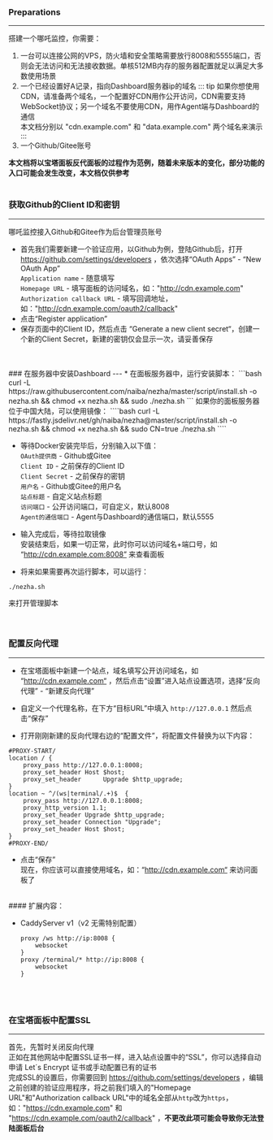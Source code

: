 ### Preparations
----
搭建一个哪吒监控，你需要：
1. 一台可以连接公网的VPS，防火墙和安全策略需要放行8008和5555端口，否则会无法访问和无法接收数据。单核512MB内存的服务器配置就足以满足大多数使用场景
2. 一个已经设置好A记录，指向Dashboard服务器ip的域名 
::: tip 
如果你想使用CDN，请准备两个域名，一个配置好CDN用作公开访问，CDN需要支持WebSocket协议；另一个域名不要使用CDN，用作Agent端与Dashboard的通信   
本文档分别以 "cdn.example.com" 和 "data.example.com" 两个域名来演示
:::
3. 一个Github/Gitee账号

**本文档将以宝塔面板反代面板的过程作为范例，随着未来版本的变化，部分功能的入口可能会发生改变，本文档仅供参考**
<br/>
<br/>
### 获取Github的Client ID和密钥
----
哪吒监控接入Github和Gitee作为后台管理员账号  
+ 首先我们需要新建一个验证应用，以Github为例，登陆Github后，打开 https://github.com/settings/developers ，依次选择“OAuth Apps” - “New OAuth App”    
`Application name` - 随意填写  
`Homepage URL` - 填写面板的访问域名，如："http://cdn.example.com"  
`Authorization callback URL` - 填写回调地址，如："http://cdn.example.com/oauth2/callback"  
+ 点击“Register application” 
+ 保存页面中的Client ID，然后点击 “Generate a new client secret“，创建一个新的Client Secret，新建的密钥仅会显示一次，请妥善保存
<br/>
<br/>
### 在服务器中安装Dashboard
---
* 在面板服务器中，运行安装脚本：  
```bash
curl -L https://raw.githubusercontent.com/naiba/nezha/master/script/install.sh  -o nezha.sh && chmod +x nezha.sh && sudo ./nezha.sh
```  
如果你的面板服务器位于中国大陆，可以使用镜像：  
````bash
curl -L https://fastly.jsdelivr.net/gh/naiba/nezha@master/script/install.sh -o nezha.sh && chmod +x nezha.sh && sudo CN=true ./nezha.sh
````

* 等待Docker安装完毕后，分别输入以下值：  
`OAuth提供商` -   Github或Gitee  
`Client ID` - 之前保存的Client ID   
`Client Secret` - 之前保存的密钥   
`用户名` - Github或Gitee的用户名   
`站点标题` - 自定义站点标题   
`访问端口` - 公开访问端口，可自定义，默认8008   
`Agent的通信端口` - Agent与Dashboard的通信端口，默认5555   

* 输入完成后，等待拉取镜像  
安装结束后，如果一切正常，此时你可以访问域名+端口号，如 “http://cdn.example.com:8008” 来查看面板  

* 将来如果需要再次运行脚本，可以运行：  
```bash
./nezha.sh
``` 
来打开管理脚本  
<br/>
<br/>
### 配置反向代理
---
* 在宝塔面板中新建一个站点，域名填写公开访问域名，如 “http://cdn.example.com“ ，然后点击“设置”进入站点设置选项，选择“反向代理” - “新建反向代理”  

* 自定义一个代理名称，在下方“目标URL”中填入 `http://127.0.0.1` 然后点击“保存”  

* 打开刚刚新建的反向代理右边的“配置文件”，将配置文件替换为以下内容：
````nginx
#PROXY-START/
location / {
    proxy_pass http://127.0.0.1:8008;
    proxy_set_header Host $host;
    proxy_set_header      Upgrade $http_upgrade;
}
location ~ ^/(ws|terminal/.+)$  {
    proxy_pass http://127.0.0.1:8008;
    proxy_http_version 1.1;
    proxy_set_header Upgrade $http_upgrade;
    proxy_set_header Connection "Upgrade";
    proxy_set_header Host $host;
}
#PROXY-END/
````
* 点击“保存”  
现在，你应该可以直接使用域名，如：“http://cdn.example.com“ 来访问面板了  
<br/>
#### 扩展内容： 


* CaddyServer v1（v2 无需特别配置）

  ```
  proxy /ws http://ip:8008 {
      websocket
  }
  proxy /terminal/* http://ip:8008 {
      websocket
  }
  ```

<br/>
<br/>

### 在宝塔面板中配置SSL
---
首先，先暂时关闭反向代理  
正如在其他网站中配置SSL证书一样，进入站点设置中的“SSL”，你可以选择自动申请 Let´s Encrypt 证书或手动配置已有的证书  
完成SSL的设置后，你需要回到 https://github.com/settings/developers ，编辑之前创建的验证应用程序，将之前我们填入的"Homepage URL"和"Authorization callback URL"中的域名全部从`http`改为`https`，如："https://cdn.example.com" 和 "https://cdn.example.com/oauth2/callback" ，**不更改此项可能会导致你无法登陆面板后台**  
